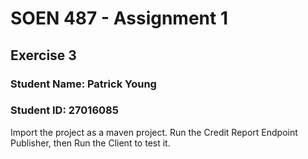 # SOEN 487 - Assignment 1
## Exercise 3
### Student Name: Patrick Young
### Student ID: 27016085

Import the project as a maven project. Run the Credit Report Endpoint
Publisher, then Run the Client to test it.